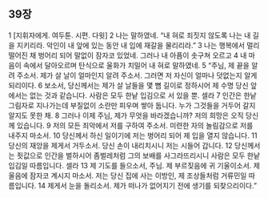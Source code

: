## 39장
1 [지휘자에게. 여두툰. 시편. 다윗]
2 나는 말하였네. “내 혀로 죄짓지 않도록 나는 내 길을 지키리라. 악인이 내 앞에 있는 동안 내 입에 재갈을 물리리라.”
3 나는 행복에서 멀리 떨어진 채 벙어리 되어 말없이 잠자코 있었네. 그러나 내 아픔이 솟구쳐 오르고
4 내 마음이 속에서 달아오르며 탄식으로 울화가 치밀어 내 혀로 말하였네.
5 “주님, 제 끝을 알려 주소서. 제가 살 날이 얼마인지 알려 주소서. 그러면 저 자신이 얼마나 덧없는지 알게 되리이다.
6 보소서, 당신께서는 제가 살 날들을 몇 뼘 길이로 정하시어 제 수명 당신 앞에서는 없는 것과 같습니다. 사람은 모두 한낱 입김으로 서 있을 뿐. 셀라
7 인간은 한낱 그림자로 지나가는데 부질없이 소란만 피우며 쌓아 둡니다. 누가 그것들을 거두어 갈지 알지도 못한 채.
8 그러나 이제 주님, 제가 무엇을 바라겠습니까? 저의 희망은 오직 당신께 있습니다.
9 저의 모든 죄악에서 저를 구하여 주소서. 미련한 자의 놀림감으로 저를 내주지 마소서.
10 당신께서 하신 일이기에 저는 벙어리 되어 제 입을 열지 않습니다.
11 당신의 재앙을 제게서 거두소서. 당신 손이 내리치시니 저는 시들어 갑니다.
12 당신께서는 죗값으로 인간을 벌하시어 좀벌레처럼 그의 보배를 사그라뜨리시니 사람은 모두 한낱 입김일 따름입니다. 셀라
13 제 기도를 들으소서, 주님. 제 부르짖음에 귀 기울이소서. 제 울음에 잠자코 계시지 마소서. 저는 당신 집에 사는 이방인, 제 조상들처럼 거류민일 따름입니다.
14 제게서 눈을 돌리소서. 제가 떠나가 없어지기 전에 생기를 되찾으리이다.”
